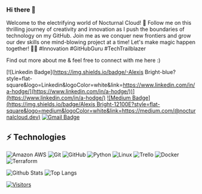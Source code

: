 <!-- LUIT GitHub Profile Template -->

<!-- Keep "Hi there" or replace it with a greeting of your own! -->

### Hi there 👋

Welcome to the electrifying world of Nocturnal Cloud! 🚀 Follow me on this thrilling journey of creativity and innovation as I push the boundaries of technology on my GitHub. Join me as we conquer new frontiers and grow our dev skills one mind-blowing project at a time! Let's make magic happen together! 💫🔥 #Innovation #GitHubGuru #TechTrailblazer

<!-- Introduce yourself and give a brief introduction about yourself here.  Also include what tech you're interested in and what you are currently learning -->

Find out more about me & feel free to connect with me here :)

<!-- Replace the fields below with the information requested. Remember to remove the encapsulating <> characters. For spaces in names, use %20 (e.g. Broadus%20Palmer) -->

[![Linkedin Badge](https://img.shields.io/badge/-Alexis Bright-blue?style=flat-square&logo=Linkedin&logoColor=white&link=https://www.linkedin.com/in/a-hodge/](https://www.linkedin.com/in/a-hodge/))](https://www.linkedin.com/in/a-hodge/)
[![Medium Badge](https://img.shields.io/badge/Alexis Bright-12100E?style=flat-square&logo=medium&logoColor=white&link=https://medium.com/@nocturnalcloud.dev)](https://medium.com/@nocturnalcloud.dev)
[![Gmail Badge](https://img.shields.io/badge/-nocturnalcloud@gmail.com-c14438?style=flat-square&logo=Gmail&logoColor=white&link=mailto:nocturnalcloud.dev@gmail.com)](mailto:nocturnalcloud.dev@gmail.com)

## ⚡ Technologies

<!-- Check out the Badges folder for more badges -->

![Amazon AWS](https://img.shields.io/badge/Amazon%20AWS-232F3E?style=flat-square&logo=amazon-aws)
![Git](https://img.shields.io/badge/-Git-black?style=flat-square&logo=git)
![GitHub](https://img.shields.io/badge/-GitHub-181717?style=flat-square&logo=github)
![Python](https://img.shields.io/badge/-Python-black?style=flat-square&logo=Python)
![Linux](https://img.shields.io/badge/Linux-FCC624?style=flat-square&logo=linux&logoColor=black)
![Trello](https://img.shields.io/badge/Trello-%23026AA7.svg?style=flat-square&logo=Trello&logoColor=white)
![Docker](https://img.shields.io/badge/docker-%230db7ed.svg?style=for-the-badge&logo=docker&logoColor=white)
![Terraform](https://img.shields.io/badge/terraform-%235835CC.svg?style=for-the-badge&logo=terraform&logoColor=white)

<!-- Replace the fields below with the information requested. Remember to remove the encapsulating <> characters. -->

![Github Stats](https://github-readme-stats.vercel.app/api?username=nocturnalcloud&count_private=true&show_icons=true&include_all_commits=true)
![Top Langs](https://github-readme-stats.vercel.app/api/top-langs/?username=nocturnalcloud&hide=TeX&layout=compact)


[![Visitors](https://api.visitorbadge.io/api/visitors?path=nocturnalcloud%2Fnocturnalcloud&label=VISITORS&countColor=%23263759)](https://visitorbadge.io/status?path=nocturnalcloud%2Fnocturnalcloud)

